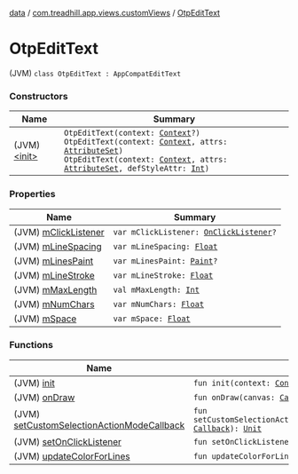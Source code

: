 [data](../../index.md) / [com.treadhill.app.views.customViews](../index.md) / [OtpEditText](./index.md)

# OtpEditText

(JVM) `class OtpEditText : AppCompatEditText`

### Constructors

| Name | Summary |
|---|---|
| (JVM) [&lt;init&gt;](-init-.md) | `OtpEditText(context: `[`Context`](https://developer.android.com/reference/android/content/Context.html)`?)`<br>`OtpEditText(context: `[`Context`](https://developer.android.com/reference/android/content/Context.html)`, attrs: `[`AttributeSet`](https://developer.android.com/reference/android/util/AttributeSet.html)`)`<br>`OtpEditText(context: `[`Context`](https://developer.android.com/reference/android/content/Context.html)`, attrs: `[`AttributeSet`](https://developer.android.com/reference/android/util/AttributeSet.html)`, defStyleAttr: `[`Int`](https://kotlinlang.org/api/latest/jvm/stdlib/kotlin/-int/index.html)`)` |

### Properties

| Name | Summary |
|---|---|
| (JVM) [mClickListener](m-click-listener.md) | `var mClickListener: `[`OnClickListener`](https://developer.android.com/reference/android/view/View/OnClickListener.html)`?` |
| (JVM) [mLineSpacing](m-line-spacing.md) | `var mLineSpacing: `[`Float`](https://kotlinlang.org/api/latest/jvm/stdlib/kotlin/-float/index.html) |
| (JVM) [mLinesPaint](m-lines-paint.md) | `var mLinesPaint: `[`Paint`](https://developer.android.com/reference/android/graphics/Paint.html)`?` |
| (JVM) [mLineStroke](m-line-stroke.md) | `var mLineStroke: `[`Float`](https://kotlinlang.org/api/latest/jvm/stdlib/kotlin/-float/index.html) |
| (JVM) [mMaxLength](m-max-length.md) | `val mMaxLength: `[`Int`](https://kotlinlang.org/api/latest/jvm/stdlib/kotlin/-int/index.html) |
| (JVM) [mNumChars](m-num-chars.md) | `var mNumChars: `[`Float`](https://kotlinlang.org/api/latest/jvm/stdlib/kotlin/-float/index.html) |
| (JVM) [mSpace](m-space.md) | `var mSpace: `[`Float`](https://kotlinlang.org/api/latest/jvm/stdlib/kotlin/-float/index.html) |

### Functions

| Name | Summary |
|---|---|
| (JVM) [init](init.md) | `fun init(context: `[`Context`](https://developer.android.com/reference/android/content/Context.html)`, attrs: `[`AttributeSet`](https://developer.android.com/reference/android/util/AttributeSet.html)`): `[`Unit`](https://kotlinlang.org/api/latest/jvm/stdlib/kotlin/-unit/index.html) |
| (JVM) [onDraw](on-draw.md) | `fun onDraw(canvas: `[`Canvas`](https://developer.android.com/reference/android/graphics/Canvas.html)`): `[`Unit`](https://kotlinlang.org/api/latest/jvm/stdlib/kotlin/-unit/index.html) |
| (JVM) [setCustomSelectionActionModeCallback](set-custom-selection-action-mode-callback.md) | `fun setCustomSelectionActionModeCallback(actionModeCallback: `[`Callback`](https://developer.android.com/reference/android/view/ActionMode/Callback.html)`): `[`Unit`](https://kotlinlang.org/api/latest/jvm/stdlib/kotlin/-unit/index.html) |
| (JVM) [setOnClickListener](set-on-click-listener.md) | `fun setOnClickListener(l: `[`OnClickListener`](https://developer.android.com/reference/android/view/View/OnClickListener.html)`?): `[`Unit`](https://kotlinlang.org/api/latest/jvm/stdlib/kotlin/-unit/index.html) |
| (JVM) [updateColorForLines](update-color-for-lines.md) | `fun updateColorForLines(next: `[`Boolean`](https://kotlinlang.org/api/latest/jvm/stdlib/kotlin/-boolean/index.html)`): `[`Unit`](https://kotlinlang.org/api/latest/jvm/stdlib/kotlin/-unit/index.html) |
